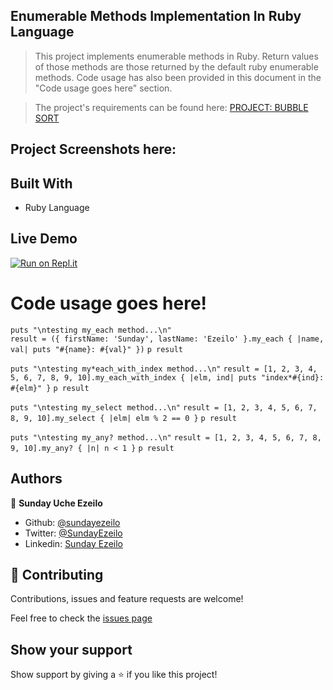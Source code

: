## Enumerable Methods Implementation In Ruby Language

> This project implements enumerable methods in Ruby. Return values of those methods are those returned by the default ruby enumerable methods. Code usage has also been provided in this document in the "Code usage goes here" section.

> The project's requirements can be found here: [PROJECT: BUBBLE SORT](https://github.com/TheOdinProject/curriculum/blob/master/ruby_programming/archive/basic_ruby/project_advanced_building_blocks.md#project-2-enumerable-methods)

## Project Screenshots here:

## Built With

- Ruby Language

## Live Demo

[![Run on Repl.it](https://repl.it/badge/github/ezeilo-su/enumerable_methods_in_ruby)](https://repl.it/github/ezeilo-su/enumerable_methods_in_ruby)

# Code usage goes here!

`puts "\ntesting my_each method...\n"`  
`result = ({ firstName: 'Sunday', lastName: 'Ezeilo' }.my_each { |name, val| puts "#{name}: #{val}" })`
`p result`

`puts "\ntesting my*each_with_index method...\n"`
`result = [1, 2, 3, 4, 5, 6, 7, 8, 9, 10].my_each_with_index { |elm, ind| puts "index*#{ind}: #{elm}" }`
`p result`

`puts "\ntesting my_select method...\n"`
`result = [1, 2, 3, 4, 5, 6, 7, 8, 9, 10].my_select { |elm| elm % 2 == 0 }`
`p result`

`puts "\ntesting my_any? method...\n"`
`result = [1, 2, 3, 4, 5, 6, 7, 8, 9, 10].my_any? { |n| n < 1 }`
`p result`

## Authors

👤 **Sunday Uche Ezeilo**

- Github: [@sundayezeilo](https://github.com/ezeilo-su)
- Twitter: [@SundayEzeilo](https://twitter.com/SundayEzeilo)
- Linkedin: [Sunday Ezeilo](https://www.linkedin.com/in/sunday-ezeilo-a6a67664/)

## 🤝 Contributing

Contributions, issues and feature requests are welcome!

Feel free to check the [issues page](https://github.com/ezeilo-su/enumerable_methods_in_ruby/issues)

## Show your support

Show support by giving a ⭐️ if you like this project!

